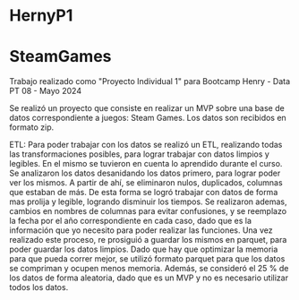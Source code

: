 # HernyP1
# SteamGames
Trabajo realizado como "Proyecto Individual 1" para Bootcamp Henry - Data PT 08 -  Mayo 2024


Se realizó un proyecto que consiste en realizar un MVP sobre una base de datos correspondiente a juegos: Steam Games.
Los datos son recibidos en formato zip. 

ETL:
Para poder trabajar con los datos se realizó un ETL, realizando todas las transformaciones posibles, para lograr trabajar con datos limpios y legibles.
En el mismo se tuvieron en cuenta lo aprendido durante el curso.
Se analizaron los datos desanidando los datos primero, para lograr poder ver los mismos. 
A partir de ahí, se eliminaron nulos, duplicados, columnas que estaban de más. De esta forma se logró trabajar con datos de forma mas prolija y legible, logrando disminuir los tiempos.
Se realizaron ademas, cambios en nombres de columnas para evitar confusiones, y se reemplazo la fecha por el año correspondiente en cada caso, dado que es la información que yo necesito para poder realizar las funciones.
Una vez realizado este proceso, re prosiguió a guardar los mismos en parquet, para poder guardar los datos limpios.
Dado que hay que optimizar la memoria para que pueda correr mejor, se utilizó formato parquet para que los datos se compriman y ocupen menos memoria. Además, se consideró el 25 % de los datos de forma aleatoria, dado que es un MVP y no es necesario utilizar todos los datos.
